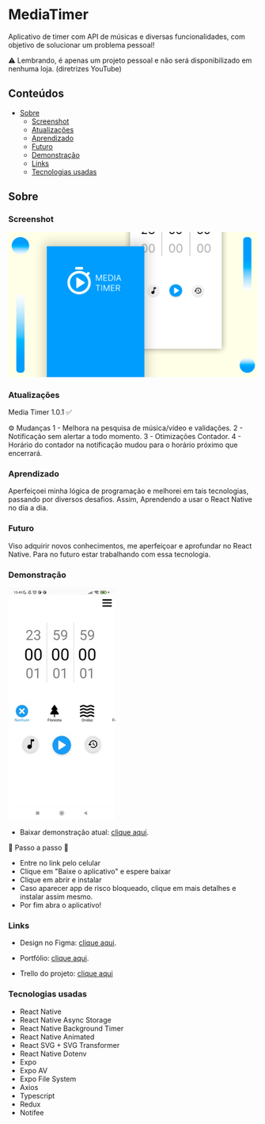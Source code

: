 # MediaTimer

Aplicativo de timer com API de músicas e diversas funcionalidades, com objetivo de solucionar um problema pessoal!

⚠️ Lembrando, é apenas um projeto pessoal e não será disponibilizado em nenhuma loja. (diretrizes YouTube)

## Conteúdos

- [Sobre](#Sobre)
  - [Screenshot](#screenshot)
  - [Atualizações](#Atualizações)
  - [Aprendizado](#Aprendizado)
  - [Futuro](#Futuro)
  - [Demonstração](#demonstração)
  - [Links](#links)
  - [Tecnologias usadas](#Tecnologias-usadas)

## Sobre

### Screenshot

![](./assets/screenshot.jpg)

### Atualizações

Media Timer 1.0.1 ✅

⚙️ Mudanças
  1 - Melhora na pesquisa de música/vídeo e validações.
  2 - Notificação sem alertar a todo momento.
  3 - Otimizações Contador.
  4 - Horário do contador na notificação mudou para o horário próximo que encerrará.

### Aprendizado

Aperfeiçoei minha lógica de programação e melhorei em tais tecnologias, passando por diversos desafios. Assim, Aprendendo a usar o React Native no dia a dia.

### Futuro

Viso adquirir novos conhecimentos, me aperfeiçoar e aprofundar no React Native. Para no futuro estar trabalhando com essa tecnologia.

### Demonstração

![](./assets/reviewImage.jpg)

- Baixar demonstração atual: [clique aqui](https://henriqueamascarin.vercel.app/#projetos/MediaTimer).

📙 Passo a passo 📙

- Entre no link pelo celular
- Clique em "Baixe o aplicativo" e espere baixar
- Clique em abrir e instalar
- Caso aparecer app de risco bloqueado, clique em mais detalhes e instalar assim mesmo.
- Por fim abra o aplicativo!

### Links

- Design no Figma: [clique aqui](https://www.figma.com/file/XTRDCbSVe8lHtwkXK1Z5T7/Media-Timer?type=design&node-id=0%3A1&t=I2CeKk7yJGLngWCy-1).

- Portfólio: [clique aqui](https://henriqueamascarin.vercel.app).

- Trello do projeto: [clique aqui](https://trello.com/b/qz6KPuiC/mediatimer)

### Tecnologias usadas

- React Native
- React Native Async Storage
- React Native Background Timer
- React Native Animated
- React SVG + SVG Transformer
- React Native Dotenv
- Expo
- Expo AV
- Expo File System
- Axios
- Typescript
- Redux
- Notifee
